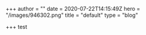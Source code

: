 +++
author = ""
date = 2020-07-22T14:15:49Z
hero = "/images/946302.png"
title = "default"
type = "blog"

+++
test